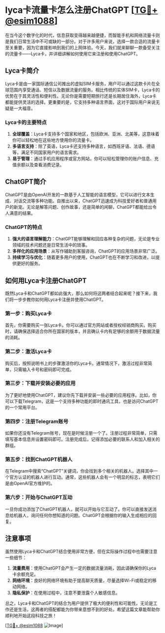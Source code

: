 # lyca卡流量卡怎么注册ChatGPT [[TG💪+ @esim1088](https://t.me/s/esim1088)]

在当今这个数字化的时代，信息获取变得越来越便捷，而智能手机和网络流量卡则是我们日常生活中不可或缺的一部分。对于许多用户来说，选择一款合适的流量卡至关重要，因为它直接影响到我们的上网体验。今天，我们就来聊聊一款备受关注的流量卡——Lyca卡，并详细讲解如何使用它来注册和使用ChatGPT。

## Lyca卡简介

Lyca卡是由一家国际通信公司推出的虚拟SIM卡服务，用户可以通过这款卡片在全球范围内享受通话、短信以及数据流量的服务。相比传统的实体SIM卡，Lyca卡的优势在于其灵活性和便利性。无论你是需要短期旅行还是长期居住海外，Lyca卡都能提供灵活的选择。更重要的是，它支持多种语言界面，这对于国际用户来说无疑是一大福音。

### Lyca卡的主要特点

1. **全球覆盖**：Lyca卡支持多个国家和地区，包括欧洲、亚洲、北美等，这意味着你可以轻松地在这些地方使用你的流量卡。
2. **多语言支持**：除了英语，Lyca卡还支持多种语言，如西班牙语、法语、德语等，满足不同国家用户的语言需求。
3. **易于管理**：通过手机应用程序或官方网站，你可以轻松管理你的账户信息、充值余额以及查看消费记录。

## ChatGPT简介

ChatGPT是由OpenAI开发的一款基于人工智能的语言模型，它可以进行文本生成、对话交流等多种功能。自推出以来，ChatGPT迅速成为科技爱好者和普通用户的新宠。无论是解答问题、创作故事，还是简单的闲聊，ChatGPT都能给出令人满意的结果。

### ChatGPT的特点

1. **强大的语言理解能力**：ChatGPT能够理解和回应各种复杂的问题，无论是专业领域的技术问题还是日常生活中的琐事。
2. **多样化的应用场景**：从写作辅助到客服咨询，ChatGPT的应用场景非常广泛。
3. **持续学习与优化**：随着更多用户的使用，ChatGPT也在不断学习和改进，以提供更好的服务。

## 如何用Lyca卡注册ChatGPT

既然Lyca卡和ChatGPT都如此强大，那么如何将这两者结合起来呢？接下来，我们将一步步教你如何用Lyca卡注册并使用ChatGPT。

### 第一步：购买Lyca卡

首先，你需要购买一张Lyca卡。你可以通过官方网站或者授权经销商购买。购买时，请确保选择适合你所在国家的版本，并且确认卡内有足够的余额用于数据流量的消耗。

### 第二步：激活Lyca卡

购买后，按照说明书上的步骤激活你的Lyca卡。通常情况下，激活过程非常简单，只需输入卡号和密码即可完成。

### 第三步：下载并安装必要的应用

为了更好地使用ChatGPT，建议你先下载并安装一些必要的应用程序。比如，你可以下载Telegram，这是一个支持多种功能的即时通讯工具，也是访问ChatGPT的一个常用平台。

### 第四步：注册Telegram账号

如果你还没有Telegram账号，现在是时候注册一个了。注册过程非常简单，只需填写基本信息并设置密码即可。注册完成后，记得添加必要的联系人和加入相关的群组。

### 第五步：找到ChatGPT机器人

在Telegram中搜索“ChatGPT”关键词，你会找到多个相关的机器人。选择其中一个官方认证的机器人进行互动。通常，这些机器人会有一个明显的标志，表明它们是由OpenAI官方维护的。

### 第六步：开始与ChatGPT互动

一旦你成功添加了ChatGPT机器人，就可以开始与它互动了。你可以直接发送消息给机器人，询问任何你想知道的问题。ChatGPT会根据你的输入生成相应的回复。

## 注意事项

虽然使用Lyca卡和ChatGPT结合使用非常方便，但在实际操作过程中也需要注意一些细节：

1. **流量费用**：使用ChatGPT会产生一定的数据流量消耗，因此请确保你的Lyca卡余额充足。
2. **网络环境**：良好的网络环境有助于提高聊天质量，尽量选择Wi-Fi或稳定的移动网络。
3. **隐私保护**：在使用过程中，注意不要泄露个人敏感信息。

总之，Lyca卡和ChatGPT的结合为用户提供了极大的便利性和可能性。无论是工作还是生活，这两者的搭配都能为你带来意想不到的好处。希望这篇文章能帮助你顺利地开始这段科技之旅！

[[TG💪+ @esim1088](https://t.me/s/esim1088) ![Image](https://i.postimg.cc/4NQfJmqS/Snipaste-2025-05-13-00-14-12.png)]